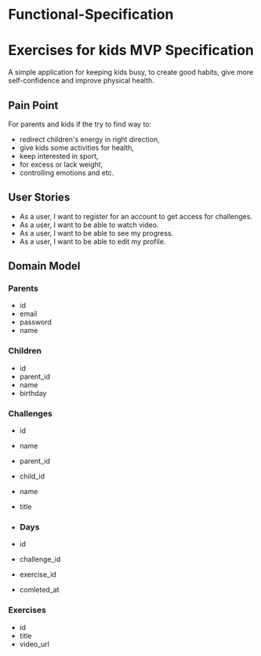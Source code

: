 # Functional-Specification
# Exercises for kids MVP Specification
A simple application for keeping kids busy, to create good habits, give more self-confidence and improve physical health.

## Pain Point
For parents and kids if the try to find way to:
- redirect children's energy in right direction,
- give kids some activities for health,
- keep interested in sport,
- for excess or lack weight,
- controlling emotions and etc.

## User Stories
- As a user, I want to register for an account to get access for challenges.
- As a user, I want to be able to watch video.
- As a user, I want to be able to see my progress.
- As a user, I want to be able to edit my profile.


## Domain Model

### Parents
- id
- email
- password
- name


### Children
- id
- parent_id
- name
- birthday

### Challenges
- id
- name
- parent_id
- child_id
- name
- title

- ### Days
- id
- challenge_id
- exercise_id
- comleted_at

 ### Exercises
 - id
 - title
 - video_url
